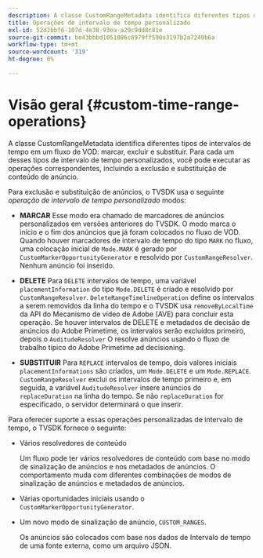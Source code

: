 ```yaml
---
description: A classe CustomRangeMetadata identifica diferentes tipos de intervalos de tempo em uma marca de fluxo de VOD, exclusão e substituição. Para cada um desses tipos de intervalo de tempo personalizados, você pode executar as operações correspondentes, incluindo a exclusão e substituição de conteúdo de anúncio.
title: Operações de intervalo de tempo personalizado
exl-id: 52d2bbf6-107d-4e38-93ea-a29c9dd8c81e
source-git-commit: be43bbbd1051886c8979ff590a3197b2a7249b6a
workflow-type: tm+mt
source-wordcount: '319'
ht-degree: 0%

---
```


# Visão geral {#custom-time-range-operations}

A classe CustomRangeMetadata identifica diferentes tipos de intervalos de tempo em um fluxo de VOD: marcar, excluir e substituir. Para cada um desses tipos de intervalo de tempo personalizados, você pode executar as operações correspondentes, incluindo a exclusão e substituição de conteúdo de anúncio.

<!--<a id="section_1323C0BAC259424C85A6ACFB48FE77EC"></a>-->

Para exclusão e substituição de anúncios, o TVSDK usa o seguinte *operação de intervalo de tempo personalizado* modos:

* **MARCAR** Esse modo era chamado de marcadores de anúncios personalizados em versões anteriores do TVSDK. O modo marca o início e o fim dos anúncios que já foram colocados no fluxo de VOD. Quando houver marcadores de intervalo de tempo do tipo `MARK` no fluxo, uma colocação inicial de `Mode.MARK` é gerado por `CustomMarkerOpportunityGenerator` e resolvido por `CustomRangeResolver`. Nenhum anúncio foi inserido.

* **DELETE** Para `DELETE` intervalos de tempo, uma variável `placementInformation` do tipo `Mode.DELETE` é criado e resolvido por `CustomRangeResolver`. `DeleteRangeTimelineOperation` define os intervalos a serem removidos da linha do tempo e o TVSDK usa `removeByLocalTime` da API do Mecanismo de vídeo de Adobe (AVE) para concluir esta operação. Se houver intervalos de DELETE e metadados de decisão de anúncios do Adobe Primetime, os intervalos serão excluídos primeiro, depois o `AuditudeResolver` O resolve anúncios usando o fluxo de trabalho típico do Adobe Primetime ad decisioning.

* **SUBSTITUIR** Para `REPLACE` intervalos de tempo, dois valores iniciais `placementInformations` são criados, um `Mode.DELETE` e um `Mode.REPLACE`. `CustomRangeResolver` exclui os intervalos de tempo primeiro e, em seguida, a variável `AuditudeResolver` insere anúncios do `replaceDuration` na linha do tempo. Se não `replaceDuration` for especificado, o servidor determinará o que inserir.

Para oferecer suporte a essas operações personalizadas de intervalo de tempo, o TVSDK fornece o seguinte:

* Vários resolvedores de conteúdo

   Um fluxo pode ter vários resolvedores de conteúdo com base no modo de sinalização de anúncios e nos metadados de anúncios. O comportamento muda com diferentes combinações de modos de sinalização de anúncios e metadados de anúncios.
* Várias oportunidades iniciais usando o `CustomMarkerOpportunityGenerator`.
* Um novo modo de sinalização de anúncio, `CUSTOM_RANGES`.

   Os anúncios são colocados com base nos dados de Intervalo de tempo de uma fonte externa, como um arquivo JSON.
